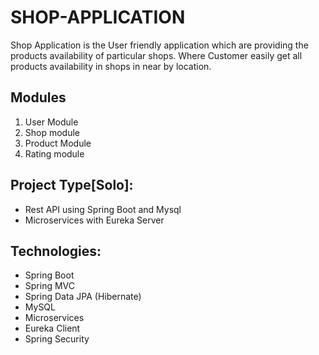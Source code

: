 
# SHOP-APPLICATION
Shop Application is the User friendly application which are providing the products availability of particular shops. Where Customer easily get all products availability in shops in near by location.


Modules
--------------------------
1. User Module
2. Shop module
3. Product Module
4. Rating module

Project Type[Solo]:
-------------------------------
- Rest API using Spring Boot and Mysql
- Microservices with Eureka Server

Technologies:
--------------------------------
- Spring Boot
- Spring MVC
- Spring Data JPA (Hibernate)
- MySQL
- Microservices
- Eureka Client
- Spring Security

